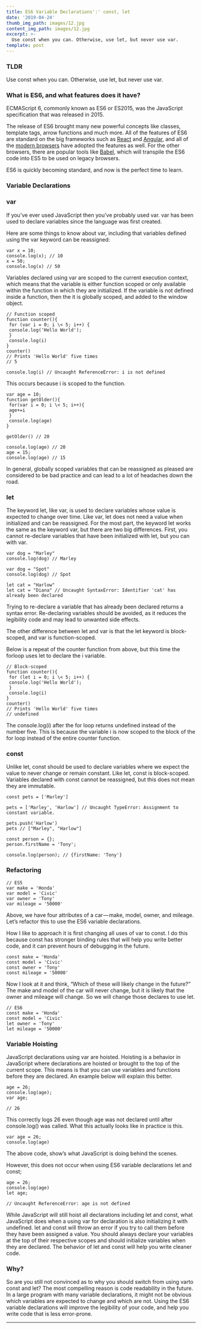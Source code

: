 ```yaml
---
title: ES6 Variable Declarations':' const, let
date: '2019-04-24'
thumb_img_path: images/12.jpg
content_img_path: images/12.jpg
excerpt: >-
  Use const when you can. Otherwise, use let, but never use var.
template: post
---
```


### TLDR

Use const when you can. Otherwise, use let, but never use var.

### What is ES6, and what features does it have?

ECMAScript 6, commonly known as ES6 or ES2015, was the JavaScript specification that was released in 2015.

The release of ES6 brought many new powerful concepts like classes, template tags, arrow functions and much more. All of the features of ES6 are standard on the big frameworks such as [React](https://reactjs.org/) and [Angular](https://angular.io/), and all of the [modern browsers](https://caniuse.com/#search=es6) have adopted the features as well. For the other browsers, there are popular tools like [Babel](https://babeljs.io/), which will transpile the ES6 code into ES5 to be used on legacy browsers.

ES6 is quickly becoming standard, and now is the perfect time to learn.

### Variable Declarations

### var

If you’ve ever used JavaScript then you’ve probably used var. var has been used to declare variables since the language was first created.

Here are some things to know about var, including that variables defined using the var keyword can be reassigned:

```
var x = 10;
console.log(x); // 10
x = 50;
console.log(x) // 50
```

Variables declared using var are scoped to the current execution context, which means that the variable is either function scoped or only available within the function in which they are initialized. If the variable is not defined inside a function, then the it is globally scoped, and added to the window object.

```
// Function scoped
function counter(){
 for (var i = 0; i \< 5; i++) {
 console.log('Hello World');
 }
 console.log(i)
}
counter() 
// Prints 'Hello World' five times
// 5

console.log(i) // Uncaught ReferenceError: i is not defined
```

This occurs because i is scoped to the function.

```
var age = 10;
function getOlder(){
 for(var i = 0; i \< 5; i++){
 age+=i
 }
 console.log(age)
}

getOlder() // 20

console.log(age) // 20
age = 15;
console.log(age) // 15
```

In general, globally scoped variables that can be reassigned as pleased are considered to be bad practice and can lead to a lot of headaches down the road.

### let

The keyword let, like var, is used to declare variables whose value is expected to change over time. Like var, let does not need a value when initialized and can be reassigned. For the most part, the keyword let works the same as the keyword var, but there are two big differences. First, you cannot re-declare variables that have been initialized with let, but you can with var.

```
var dog = "Marley"
console.log(dog) // Marley

var dog = "Spot"
console.log(dog) // Spot

let cat = "Harlow"
let cat = "Diana" // Uncaught SyntaxError: Identifier 'cat' has already been declared
```

Trying to re-declare a variable that has already been declared returns a syntax error. Re-declaring variables should be avoided, as it reduces the legibility code and may lead to unwanted side effects.

The other difference between let and var is that the let keyword is block-scoped, and var is function-scoped.

Below is a repeat of the counter function from above, but this time the forloop uses let to declare the i variable.

```
// Block-scoped
function counter(){
 for (let i = 0; i \< 5; i++) {
 console.log('Hello World'); 
 }
 console.log(i)
}
counter() 
// Prints 'Hello World' five times
// undefined
```

The console.log(i) after the for loop returns undefined instead of the number five. This is because the variable i is now scoped to the block of the for loop instead of the entire counter function.

### const

Unlike let, const should be used to declare variables where we expect the value to never change or remain constant. Like let, const is block-scoped. Variables declared with const cannot be reassigned, but this does not mean they are immutable.

```
const pets = ['Marley']

pets = ['Marley', 'Harlow'] // Uncaught TypeError: Assignment to constant variable.

pets.push('Harlow')
pets // ["Marley", "Harlow"]

const person = {};
person.firstName = 'Tony';

console.log(person); // {firstName: 'Tony'}
```

### Refactoring

```
// ES5
var make = 'Honda'
var model = 'Civic'
var owner = 'Tony'
var mileage = '50000'
```

Above, we have four attributes of a car — make, model, owner, and mileage. Let’s refactor this to use the ES6 variable declarations.

How I like to approach it is first changing all uses of var to const. I do this because const has stronger binding rules that will help you write better code, and it can prevent hours of debugging in the future.

```
const make = 'Honda'
const model = 'Civic'
const owner = 'Tony'
const mileage = '50000'
```

Now I look at it and think, “Which of these will likely change in the future?” The make and model of the car will never change, but it is likely that the owner and mileage will change. So we will change those declares to use let.

```
// ES6
const make = 'Honda'
const model = 'Civic'
let owner = 'Tony'
let mileage = '50000'
```

### Variable Hoisting

JavaScript declarations using var are hoisted. Hoisting is a behavior in JavaScript where declarations are hoisted or brought to the top of the current scope. This means is that you can use variables and functions before they are declared. An example below will explain this better.

```
age = 26;
console.log(age);
var age;

// 26
```

This correctly logs 26 even though age was not declared until after console.log() was called. What this actually looks like in practice is this.

```
var age = 26;
console.log(age)
```

The above code, show’s what JavaScript is doing behind the scenes.

However, this does not occur when using ES6 variable declarations let and const;

```
age = 26;
console.log(age)
let age;

// Uncaught ReferenceError: age is not defined
```

While JavaScript will still hoist all declarations including let and const, what JavaScript does when a using var for declaration is also initializing it with undefined. let and const will throw an error if you try to call them before they have been assigned a value. You should always declare your variables at the top of their respective scopes and should initialize variables when they are declared. The behavior of let and const will help you write cleaner code.

### Why?

So are you still not convinced as to why you should switch from using varto const and let? The most compelling reason is code readability in the future. In a large program with many variable declarations, it might not be obvious which variables are expected to change and which are not. Using the ES6 variable declarations will improve the legibility of your code, and help you write code that is less error-prone.

* * *
